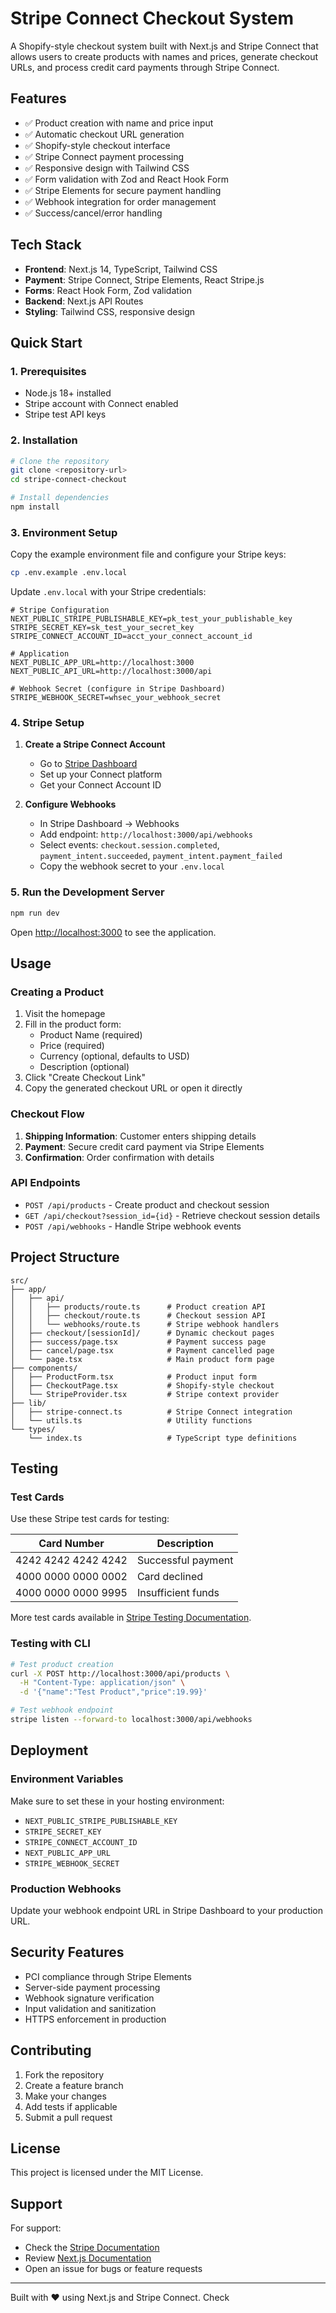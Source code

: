 # Stripe Connect Checkout System

A Shopify-style checkout system built with Next.js and Stripe Connect that allows users to create products with names and prices, generate checkout URLs, and process credit card payments through Stripe Connect.

## Features

- ✅ Product creation with name and price input
- ✅ Automatic checkout URL generation
- ✅ Shopify-style checkout interface
- ✅ Stripe Connect payment processing
- ✅ Responsive design with Tailwind CSS
- ✅ Form validation with Zod and React Hook Form
- ✅ Stripe Elements for secure payment handling
- ✅ Webhook integration for order management
- ✅ Success/cancel/error handling

## Tech Stack

- **Frontend**: Next.js 14, TypeScript, Tailwind CSS
- **Payment**: Stripe Connect, Stripe Elements, React Stripe.js
- **Forms**: React Hook Form, Zod validation
- **Backend**: Next.js API Routes
- **Styling**: Tailwind CSS, responsive design

## Quick Start

### 1. Prerequisites

- Node.js 18+ installed
- Stripe account with Connect enabled
- Stripe test API keys

### 2. Installation

```bash
# Clone the repository
git clone <repository-url>
cd stripe-connect-checkout

# Install dependencies
npm install
```

### 3. Environment Setup

Copy the example environment file and configure your Stripe keys:

```bash
cp .env.example .env.local
```

Update `.env.local` with your Stripe credentials:

```env
# Stripe Configuration
NEXT_PUBLIC_STRIPE_PUBLISHABLE_KEY=pk_test_your_publishable_key
STRIPE_SECRET_KEY=sk_test_your_secret_key
STRIPE_CONNECT_ACCOUNT_ID=acct_your_connect_account_id

# Application
NEXT_PUBLIC_APP_URL=http://localhost:3000
NEXT_PUBLIC_API_URL=http://localhost:3000/api

# Webhook Secret (configure in Stripe Dashboard)
STRIPE_WEBHOOK_SECRET=whsec_your_webhook_secret
```

### 4. Stripe Setup

1. **Create a Stripe Connect Account**
   - Go to [Stripe Dashboard](https://dashboard.stripe.com/connect)
   - Set up your Connect platform
   - Get your Connect Account ID

2. **Configure Webhooks**
   - In Stripe Dashboard → Webhooks
   - Add endpoint: `http://localhost:3000/api/webhooks`
   - Select events: `checkout.session.completed`, `payment_intent.succeeded`, `payment_intent.payment_failed`
   - Copy the webhook secret to your `.env.local`

### 5. Run the Development Server

```bash
npm run dev
```

Open [http://localhost:3000](http://localhost:3000) to see the application.

## Usage

### Creating a Product

1. Visit the homepage
2. Fill in the product form:
   - Product Name (required)
   - Price (required)
   - Currency (optional, defaults to USD)
   - Description (optional)
3. Click "Create Checkout Link"
4. Copy the generated checkout URL or open it directly

### Checkout Flow

1. **Shipping Information**: Customer enters shipping details
2. **Payment**: Secure credit card payment via Stripe Elements
3. **Confirmation**: Order confirmation with details

### API Endpoints

- `POST /api/products` - Create product and checkout session
- `GET /api/checkout?session_id={id}` - Retrieve checkout session details
- `POST /api/webhooks` - Handle Stripe webhook events

## Project Structure

```
src/
├── app/
│   ├── api/
│   │   ├── products/route.ts      # Product creation API
│   │   ├── checkout/route.ts      # Checkout session API
│   │   └── webhooks/route.ts      # Stripe webhook handlers
│   ├── checkout/[sessionId]/      # Dynamic checkout pages
│   ├── success/page.tsx           # Payment success page
│   ├── cancel/page.tsx            # Payment cancelled page
│   └── page.tsx                   # Main product form page
├── components/
│   ├── ProductForm.tsx            # Product input form
│   ├── CheckoutPage.tsx           # Shopify-style checkout
│   └── StripeProvider.tsx         # Stripe context provider
├── lib/
│   ├── stripe-connect.ts          # Stripe Connect integration
│   └── utils.ts                   # Utility functions
└── types/
    └── index.ts                   # TypeScript type definitions
```

## Testing

### Test Cards

Use these Stripe test cards for testing:

| Card Number | Description |
|-------------|-------------|
| 4242 4242 4242 4242 | Successful payment |
| 4000 0000 0000 0002 | Card declined |
| 4000 0000 0000 9995 | Insufficient funds |

More test cards available in [Stripe Testing Documentation](https://stripe.com/docs/testing).

### Testing with CLI

```bash
# Test product creation
curl -X POST http://localhost:3000/api/products \
  -H "Content-Type: application/json" \
  -d '{"name":"Test Product","price":19.99}'

# Test webhook endpoint
stripe listen --forward-to localhost:3000/api/webhooks
```

## Deployment

### Environment Variables

Make sure to set these in your hosting environment:

- `NEXT_PUBLIC_STRIPE_PUBLISHABLE_KEY`
- `STRIPE_SECRET_KEY`
- `STRIPE_CONNECT_ACCOUNT_ID`
- `NEXT_PUBLIC_APP_URL`
- `STRIPE_WEBHOOK_SECRET`

### Production Webhooks

Update your webhook endpoint URL in Stripe Dashboard to your production URL.

## Security Features

- PCI compliance through Stripe Elements
- Server-side payment processing
- Webhook signature verification
- Input validation and sanitization
- HTTPS enforcement in production

## Contributing

1. Fork the repository
2. Create a feature branch
3. Make your changes
4. Add tests if applicable
5. Submit a pull request

## License

This project is licensed under the MIT License.

## Support

For support:

- Check the [Stripe Documentation](https://stripe.com/docs)
- Review [Next.js Documentation](https://nextjs.org/docs)
- Open an issue for bugs or feature requests

---

Built with ❤️ using Next.js and Stripe Connect. Check

